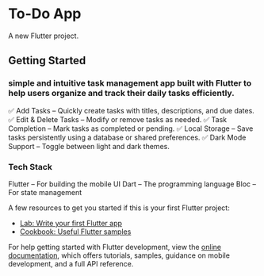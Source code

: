 # To-Do App

A new Flutter project.

## Getting Started

### simple and intuitive task management app built with Flutter to help users organize and track their daily tasks efficiently.
✅ Add Tasks – Quickly create tasks with titles, descriptions, and due dates.
✅ Edit & Delete Tasks – Modify or remove tasks as needed.
✅ Task Completion – Mark tasks as completed or pending.
✅ Local Storage – Save tasks persistently using a database or shared preferences.
✅ Dark Mode Support – Toggle between light and dark themes.
### Tech Stack
Flutter – For building the mobile UI
Dart – The programming language
Bloc – For state management

A few resources to get you started if this is your first Flutter project:

- [Lab: Write your first Flutter app](https://docs.flutter.dev/get-started/codelab)
- [Cookbook: Useful Flutter samples](https://docs.flutter.dev/cookbook)

For help getting started with Flutter development, view the
[online documentation](https://docs.flutter.dev/), which offers tutorials,
samples, guidance on mobile development, and a full API reference.
